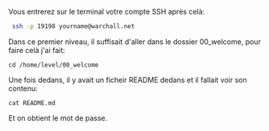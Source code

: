 Vous entrerez sur le terminal votre compte SSH après celà:
```sh
 ssh -p 19198 yourname@warchall.net
```


Dans ce premier niveau, il suffisait d'aller dans le dossier 00_welcome, pour faire celà j'ai fait:
```cd
cd /home/level/00_welcome
```

Une fois dedans, il y avait un ficheir README dedans et il fallait voir son contenu:
```cat
cat README.md
```
Et on obtient le mot de passe.
